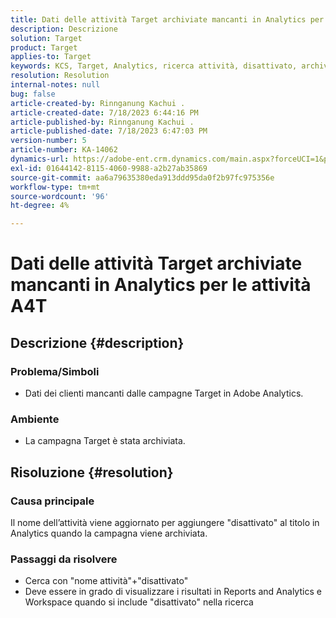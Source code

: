 ```yaml
---
title: Dati delle attività Target archiviate mancanti in Analytics per le attività A4T
description: Descrizione
solution: Target
product: Target
applies-to: Target
keywords: KCS, Target, Analytics, ricerca attività, disattivato, archiviato
resolution: Resolution
internal-notes: null
bug: false
article-created-by: Rinnganung Kachui .
article-created-date: 7/18/2023 6:44:16 PM
article-published-by: Rinnganung Kachui .
article-published-date: 7/18/2023 6:47:03 PM
version-number: 5
article-number: KA-14062
dynamics-url: https://adobe-ent.crm.dynamics.com/main.aspx?forceUCI=1&pagetype=entityrecord&etn=knowledgearticle&id=dd715114-9b25-ee11-9cbd-6045bd006b4b
exl-id: 01644142-8115-4060-9988-a2b27ab35869
source-git-commit: aa6a79635380eda913ddd95da0f2b97fc975356e
workflow-type: tm+mt
source-wordcount: '96'
ht-degree: 4%

---
```


# Dati delle attività Target archiviate mancanti in Analytics per le attività A4T

## Descrizione {#description}




### Problema/Simboli



- Dati dei clienti mancanti dalle campagne Target in Adobe Analytics.




### Ambiente



- La campagna Target è stata archiviata.



## Risoluzione {#resolution}


### Causa principale



Il nome dell’attività viene aggiornato per aggiungere &quot;disattivato&quot; al titolo in Analytics quando la campagna viene archiviata.



### Passaggi da risolvere



- Cerca con &quot;nome attività&quot;+&quot;disattivato&quot;
- Deve essere in grado di visualizzare i risultati in Reports and Analytics e Workspace quando si include &quot;disattivato&quot; nella ricerca
